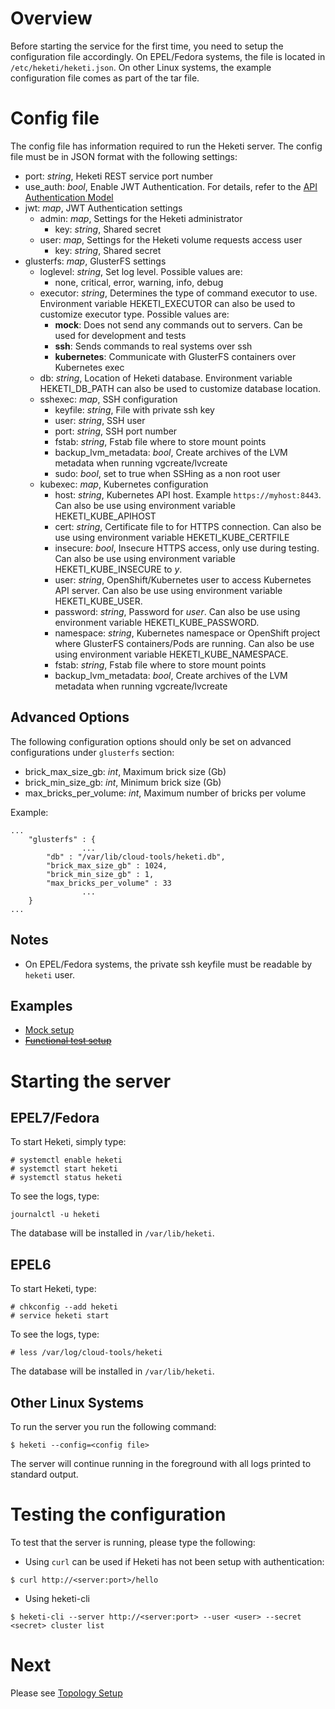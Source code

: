 # Overview
Before starting the service for the first time, you need to setup the configuration file accordingly.  On EPEL/Fedora systems, the file is located in `/etc/heketi/heketi.json`.  On other Linux systems, the example configuration file comes as part of the tar file.

# Config file
The config file has information required to run the Heketi server.  The config file must be in JSON format with the following settings:

* port: _string_, Heketi REST service port number
* use_auth: _bool_, Enable JWT Authentication. For details,
  refer to the [API Authentication Model](../api/api.md#authentication-model)
* jwt: _map_, JWT Authentication settings
    * admin: _map_, Settings for the Heketi administrator
        * key: _string_, Shared secret
    * user: _map_, Settings for the Heketi volume requests access user
        * key: _string_, Shared secret
* glusterfs: _map_, GlusterFS settings
    * loglevel: _string_, Set log level.  Possible values are:
        * none, critical, error, warning, info, debug
    * executor: _string_, Determines the type of command executor to use.  Environment variable HEKETI_EXECUTOR can also be used to customize executor type.  Possible values are:
        * **mock**: Does not send any commands out to servers. Can be used for development and tests
        * **ssh**: Sends commands to real systems over ssh
        * **kubernetes**: Communicate with GlusterFS containers over Kubernetes exec
    * db: _string_, Location of Heketi database.  Environment variable HEKETI_DB_PATH can also be used to customize database location.
    * sshexec: _map_, SSH configuration
        * keyfile: _string_, File with private ssh key
        * user: _string_, SSH user
        * port: _string_, SSH port number
        * fstab: _string_, Fstab file where to store mount points
        * backup_lvm_metadata: _bool_, Create archives of the LVM metadata when running vgcreate/lvcreate
        * sudo: _bool_, set to true when SSHing as a non root user
    * kubexec: _map_, Kubernetes configuration
        * host: _string_, Kubernetes API host.  Example `https://myhost:8443`.  Can also be use using environment variable HEKETI_KUBE_APIHOST
        * cert: _string_, Certificate file to for HTTPS connection. Can also be use using environment variable HEKETI_KUBE_CERTFILE
        * insecure: _bool_, Insecure HTTPS access, only use during testing. Can also be use using environment variable HEKETI_KUBE_INSECURE to _y_.
        * user: _string_, OpenShift/Kubernetes user to access Kubernetes API server. Can also be use using environment variable HEKETI_KUBE_USER.
        * password: _string_, Password for _user_. Can also be use using environment variable HEKETI_KUBE_PASSWORD.
        * namespace: _string_, Kubernetes namespace or OpenShift project where GlusterFS containers/Pods are running. Can also be use using environment variable HEKETI_KUBE_NAMESPACE.
        * fstab: _string_, Fstab file where to store mount points
        * backup_lvm_metadata: _bool_, Create archives of the LVM metadata when running vgcreate/lvcreate

## Advanced Options
The following configuration options should only be set on advanced configurations under `glusterfs` section:
* brick_max_size_gb: _int_, Maximum brick size (Gb)
* brick_min_size_gb: _int_, Minimum brick size (Gb)
* max_bricks_per_volume: _int_, Maximum number of bricks per volume

Example:

```
...
	"glusterfs" : {
                ...
		"db" : "/var/lib/cloud-tools/heketi.db",
		"brick_max_size_gb" : 1024,
		"brick_min_size_gb" : 1,
		"max_bricks_per_volume" : 33
                ...
	}
...
```

## Notes
* On EPEL/Fedora systems, the private ssh keyfile must be readable by `heketi` user.    

## Examples
* [Mock setup](https://github.com/cloud-tools/heketi/blob/master/etc/heketi.json)
* ~~[Functional test setup](https://github.com/cloud-tools/heketi/blob/master/tests/functional/large/config/heketi.json)~~

# Starting the server

## EPEL7/Fedora
To start Heketi, simply type:

```
# systemctl enable heketi
# systemctl start heketi
# systemctl status heketi
```

To see the logs, type:

```
journalctl -u heketi
```

The database will be installed in `/var/lib/heketi`.

## EPEL6
To start Heketi, type:

```
# chkconfig --add heketi
# service heketi start
```

To see the logs, type:

```
# less /var/log/cloud-tools/heketi
```

The database will be installed in `/var/lib/heketi`.

## Other Linux Systems
To run the server you run the following command:

```
$ heketi --config=<config file>
```

The server will continue running in the foreground with all logs printed to standard output.

# Testing the configuration
To test that the server is running, please type the following:

* Using `curl` can be used if Heketi has not been setup with authentication:

```
$ curl http://<server:port>/hello
```

* Using heketi-cli

```
$ heketi-cli --server http://<server:port> --user <user> --secret <secret> cluster list
```

# Next
Please see [Topology Setup](./topology.md)
